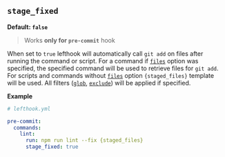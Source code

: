 ## `stage_fixed`

**Default: `false`**

> Works **only for `pre-commit`** hook

When set to `true` lefthook will automatically call `git add` on files after running the command or script. For a command if [`files`](./files.md) option was specified, the specified command will be used to retrieve files for `git add`. For scripts and commands without [`files`](./files.md) option `{staged_files}` template will be used. All filters ([`glob`](./glob.md), [`exclude`](./exclude.md)) will be applied if specified.

**Example**

```yml
# lefthook.yml

pre-commit:
  commands:
    lint:
      run: npm run lint --fix {staged_files}
      stage_fixed: true
```

